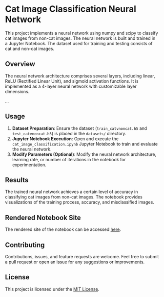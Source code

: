 # Cat Image Classification Neural Network

This project implements a neural network using numpy and scipy to classify cat images from non-cat images. The neural network is built and trained in a Jupyter Notebook. The dataset used for training and testing consists of cat and non-cat images.

## Overview

The neural network architecture comprises several layers, including linear, ReLU (Rectified Linear Unit), and sigmoid activation functions. It is implemented as a 4-layer neural network with customizable layer dimensions.

...

## Usage

1. **Dataset Preparation**: Ensure the dataset (`train_catvnoncat.h5` and `test_catvnoncat.h5`) is placed in the `datasets/` directory.
2. **Jupyter Notebook Execution**: Open and execute the `cat_image_classification.ipynb` Jupyter Notebook to train and evaluate the neural network.
3. **Modify Parameters (Optional)**: Modify the neural network architecture, learning rate, or number of iterations in the notebook for experimentation.

## Results

The trained neural network achieves a certain level of accuracy in classifying cat images from non-cat images. The notebook provides visualizations of the training process, accuracy, and misclassified images.

## Rendered Notebook Site

The rendered site of the notebook can be accessed [here](https://sherrys997.github.io/Cat-Image-Classification-Neural-Network-using-NumPy-and-SciPy/).

## Contributing

Contributions, issues, and feature requests are welcome. Feel free to submit a pull request or open an issue for any suggestions or improvements.

## License

This project is licensed under the [MIT License](LICENSE).

